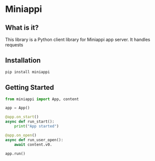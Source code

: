 # Miniappi

## What is it?

This library is a Python client library for
Miniappi app server. It handles requests


## Installation

```bash
pip install miniappi
```

## Getting Started

```python
from miniappi import App, content

app = App()

@app.on_start()
async def run_start():
    print("App started")

@app.on_open()
async def run_user_open():
    await content.v0.

app.run()
```
